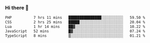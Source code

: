 ### Hi there 🌱
<!--START_SECTION:waka-->

```txt
PHP          7 hrs 11 mins   ███████████████░░░░░░░░░░   59.50 %
CSS          2 hrs 25 mins   █████░░░░░░░░░░░░░░░░░░░░   20.04 %
Lua          1 hr 14 mins    ██▓░░░░░░░░░░░░░░░░░░░░░░   10.22 %
JavaScript   52 mins         █▓░░░░░░░░░░░░░░░░░░░░░░░   07.24 %
TypeScript   8 mins          ▒░░░░░░░░░░░░░░░░░░░░░░░░   01.21 %
```

<!--END_SECTION:waka-->
<!--
**Dieg0raf/Dieg0raf** is a ✨ _special_ ✨ repository because its `README.md` (this file) appears on your GitHub profile.

Here are some ideas to get you started:

- 🔭 I’m currently working on ...
- 🌱 I’m currently learning ...
- 👯 I’m looking to collaborate on ...
- 🤔 I’m looking for help with ...
- 💬 Ask me about ...
- 📫 How to reach me: ...
- 😄 Pronouns: ...
- ⚡ Fun fact: ...
-->
